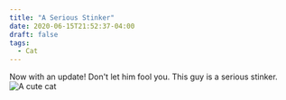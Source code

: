 ```yaml
---
title: "A Serious Stinker"
date: 2020-06-15T21:52:37-04:00
draft: false
tags:
  - Cat
---
```

Now with an update!
Don't let him fool you. This guy is a serious stinker.
![A cute cat](cat_photo.jpg)

